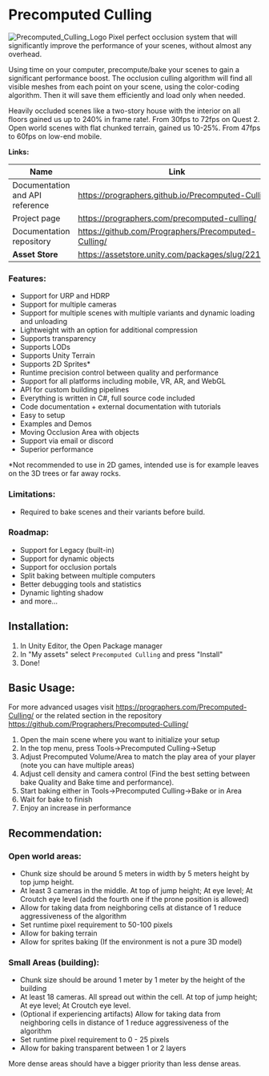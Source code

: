 # Precomputed Culling
![Precomputed_Culling_Logo](https://user-images.githubusercontent.com/5092066/170501889-39cf1828-8557-4f1b-9e9c-2856f41bd3d2.png)
Pixel perfect occlusion system that will significantly improve the performance of your scenes, without almost any overhead.

Using time on your computer, precompute/bake your scenes to gain a significant performance boost. The occlusion culling algorithm will find all visible meshes from each point on your scene, using the color-coding algorithm. Then it will save them efficiently and load only when needed.

Heavily occluded scenes like a two-story house with the interior on all floors gained us up to 240% in frame rate!. From 30fps to 72fps on Quest 2.
Open world scenes with flat chunked terrain, gained us 10-25%. From 47fps to 60fps on low-end mobile.

**Links:**

| Name | Link |
| ---- | ---- |
| Documentation and API reference | https://prographers.github.io/Precomputed-Culling |
| Project page | https://prographers.com/precomputed-culling/ |
| Documentation repository | https://github.com/Prographers/Precomputed-Culling/ |
| **Asset Store** | https://assetstore.unity.com/packages/slug/221372 |

### Features:
- Support for URP and HDRP
- Support for multiple cameras
- Support for multiple scenes with multiple variants and dynamic loading and unloading
- Lightweight with an option for additional compression
- Supports transparency
- Supports LODs
- Supports Unity Terrain
- Supports 2D Sprites*
- Runtime precision control between quality and performance
- Support for all platforms including mobile, VR, AR, and WebGL
- API for custom building pipelines
- Everything is written in C#, full source code included
- Code documentation + external documentation with tutorials
- Easy to setup
- Examples and Demos
- Moving Occlusion Area with objects
- Support via email or discord
- Superior performance

*Not recommended to use in 2D games, intended use is for example leaves on the 3D trees or far away rocks.

### Limitations:
- Required to bake scenes and their variants before build.

### Roadmap:
- Support for Legacy (built-in)
- Support for dynamic objects
- Support for occlusion portals
- Split baking between multiple computers
- Better debugging tools and statistics
- Dynamic lighting shadow
- and more...

## Installation:

1. In Unity Editor, the Open Package manager
2. In "My assets" select `Precomputed Culling` and press "Install"
3. Done!

## Basic Usage:

For more advanced usages visit https://prographers.com/Precomputed-Culling/ or the related section in the repository https://github.com/Prographers/Precomputed-Culling/

1. Open the main scene where you want to initialize your setup
2. In the top menu, press Tools->Precomputed Culling->Setup
3. Adjust Precomputed Volume/Area to match the play area of your player (note you can have multiple areas)
4. Adjust cell density and camera control (Find the best setting between bake Quality and Bake time and performance).
4. Start baking either in Tools->Precomputed Culling->Bake or in Area
5. Wait for bake to finish
6. Enjoy an increase in performance

## Recommendation:
### Open world areas: 
 - Chunk size should be around 5 meters in width by 5 meters height by top jump height.
 - At least 3 cameras in the middle. At top of jump height; At eye level; At Croutch eye level (add the fourth one if the prone position is allowed)
 - Allow for taking data from neighboring cells at distance of 1 reduce aggressiveness of the algorithm
 - Set runtime pixel requirement to 50-100 pixels
 - Allow for baking terrain
 - Allow for sprites baking (If the environment is not a pure 3D model)

### Small Areas (building):
 - Chunk size should be around 1 meter by 1 meter by the height of the building
 - At least 18 cameras. All spread out within the cell. At top of jump height; At eye level; At Croutch eye level.
 - (Optional if experiencing artifacts) Allow for taking data from neighboring cells in distance of 1 reduce aggressiveness of the algorithm
 - Set runtime pixel requirement to 0 - 25 pixels
 - Allow for baking transparent between 1 or 2 layers

More dense areas should have a bigger priority than less dense areas.
